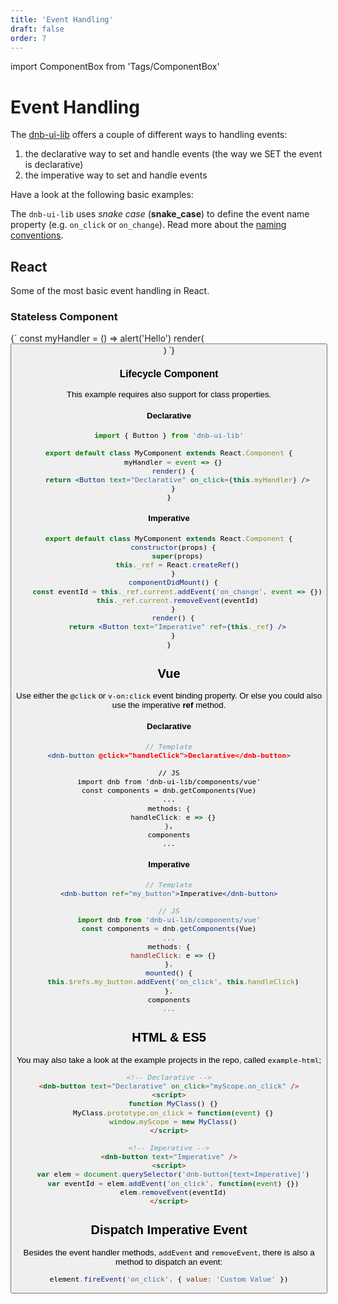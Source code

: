 ```yaml
---
title: 'Event Handling'
draft: false
order: 7
---
```


import ComponentBox from 'Tags/ComponentBox'

# Event Handling

The [dnb-ui-lib](/uilib/) offers a couple of different ways to handling events:

1. the declarative way to set and handle events (the way we SET the event is declarative)
1. the imperative way to set and handle events

Have a look at the following basic examples:

The `dnb-ui-lib` uses _snake case_ (**snake_case**) to define the event name property (e.g. `on_click` or `on_change`). Read more about the [naming conventions](uilib/development/naming).

## React

Some of the most basic event handling in React.

### Stateless Component

<ComponentBox noInline>
{`
const myHandler = () => alert('Hello')
render(<Button text="Declarative" on_click={myHandler} />)
`}
</ComponentBox>

### Lifecycle Component

This example requires also support for class properties.

#### Declarative

```jsx
import { Button } from 'dnb-ui-lib'

export default class MyComponent extends React.Component {
  myHandler = event => {}
  render() {
    return <Button text="Declarative" on_click={this.myHandler} />
  }
}
```

#### Imperative

```jsx
export default class MyComponent extends React.Component {
  constructor(props) {
    super(props)
    this._ref = React.createRef()
  }
  componentDidMount() {
    const eventId = this._ref.current.addEvent('on_change', event => {})
    this._ref.current.removeEvent(eventId)
  }
  render() {
    return <Button text="Imperative" ref={this._ref} />
  }
}
```

## Vue

Use either the `@click` or `v-on:click` event binding property.
Or else you could also use the imperative **ref** method.

#### Declarative

```jsx
// Template
<dnb-button @click="handleClick">Declarative</dnb-button>

// JS
import dnb from 'dnb-ui-lib/components/vue'
const components = dnb.getComponents(Vue)
...
methods: {
  handleClick: e => {}
},
components
...
```

#### Imperative

```jsx
// Template
<dnb-button ref="my_button">Imperative</dnb-button>

// JS
import dnb from 'dnb-ui-lib/components/vue'
const components = dnb.getComponents(Vue)
...
methods: {
  handleClick: e => {}
},
mounted() {
  this.$refs.my_button.addEvent('on_click', this.handleClick)
},
components
...
```

## HTML & ES5

You may also take a look at the example projects in the repo, called `example-html`;

```html
<!-- Declarative -->
<dnb-button text="Declarative" on_click="myScope.on_click" />
<script>
  function MyClass() {}
  MyClass.prototype.on_click = function(event) {}
  window.myScope = new MyClass()
</script>

<!-- Imperative -->
<dnb-button text="Imperative" />
<script>
  var elem = document.querySelector('dnb-button[text=Imperative]')
  var eventId = elem.addEvent('on_click', function(event) {})
  elem.removeEvent(eventId)
</script>
```

## Dispatch Imperative Event

Besides the event handler methods, `addEvent` and `removeEvent`, there is also a method to dispatch an event:

```js
element.fireEvent('on_click', { value: 'Custom Value' })
```
